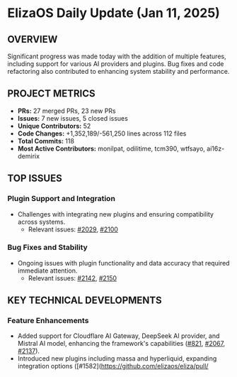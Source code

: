 # ElizaOS Daily Update (Jan 11, 2025)

## OVERVIEW 
Significant progress was made today with the addition of multiple features, including support for various AI providers and plugins. Bug fixes and code refactoring also contributed to enhancing system stability and performance.

## PROJECT METRICS
- **PRs:** 27 merged PRs, 23 new PRs
- **Issues:** 7 new issues, 5 closed issues
- **Unique Contributors:** 52
- **Code Changes:** +1,352,189/-561,250 lines across 112 files
- **Total Commits:** 118
- **Most Active Contributors:** monilpat, odilitime, tcm390, wtfsayo, ai16z-demirix

## TOP ISSUES
### Plugin Support and Integration
- Challenges with integrating new plugins and ensuring compatibility across systems.
  - Relevant issues: [#2029](https://github.com/elizaos/eliza/issues/2029), [#2100](https://github.com/elizaos/eliza/issues/2100)

### Bug Fixes and Stability
- Ongoing issues with plugin functionality and data accuracy that required immediate attention.
  - Relevant issues: [#2142](https://github.com/elizaos/eliza/issues/2142), [#2150](https://github.com/elizaos/eliza/issues/2150)

## KEY TECHNICAL DEVELOPMENTS
### Feature Enhancements
- Added support for Cloudflare AI Gateway, DeepSeek AI provider, and Mistral AI model, enhancing the framework's capabilities ([#821](https://github.com/elizaos/eliza/pull/821), [#2067](https://github.com/elizaos/eliza/pull/2067), [#2137](https://github.com/elizaos/eliza/pull/2137)).
- Introduced new plugins including massa and hyperliquid, expanding integration options ([#1582](https://github.com/elizaos/eliza/pull/